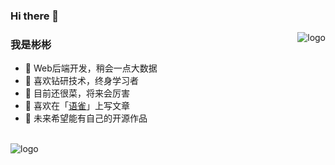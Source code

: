 ### Hi there 👋

<p>
<img src="https://github-readme-stats.vercel.app/api?username=enjoy-binbin&show_icons=true" alt="logo" align="right" style="margin-bottom: 20px;" />
</p>

### 我是彬彬

- 🐧 Web后端开发，稍会一点大数据
- 🔭 喜欢钻研技术，终身学习者
- 🤔 目前还很菜，将来会厉害
- 🌱 喜欢在「<a href="https://www.yuque.com/binbintongxuezhu/oxbcl9" target="_blank">语雀</a>」上写文章
- 💬 未来希望能有自己的开源作品

<br/>
<img src="https://github-profile-trophy.vercel.app/?username=liyupi&theme=flat&column=7" alt="logo" align="center" style="margin: auto;"/>

<!--
**enjoy-binbin/enjoy-binbin** is a ✨ _special_ ✨ repository because its `README.md` (this file) appears on your GitHub profile.

Here are some ideas to get you started:

- 🔭 I’m currently working on ...
- 🌱 I’m currently learning ...
- 👯 I’m looking to collaborate on ...
- 🤔 I’m looking for help with ...
- 💬 Ask me about ...
- 📫 How to reach me: ...
- 😄 Pronouns: ...
- ⚡ Fun fact: ...
-->
